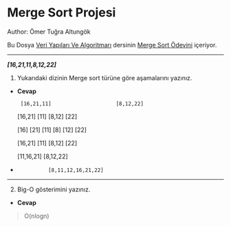 # Merge Sort Projesi

Author: Ömer Tuğra Altungök

Bu Dosya [Veri Yapıları Ve Algoritmarı](https://academy.patika.dev/courses/veri-yapilari-ve-algoritmalar) dersinin [Merge Sort Ödevini](https://academy.patika.dev/courses/veri-yapilari-ve-algoritmalar/merge-sort-proje) içeriyor.


***

***[16,21,11,8,12,22]***

1. Yukarıdaki dizinin Merge sort türüne göre aşamalarını yazınız.

- **Cevap**

       [16,21,11]                     [8,12,22]

     [16,21] [11]                    [8,12] [22]

    [16] [21] [11]                  [8] [12] [22]

    [16,21] [11]                    [8,12] [22]

    [11,16,21]                      [8,12,22]

-               [8,11,12,16,21,22]


***

2. Big-O gösterimini yazınız.

- **Cevap**

> O(nlogn)